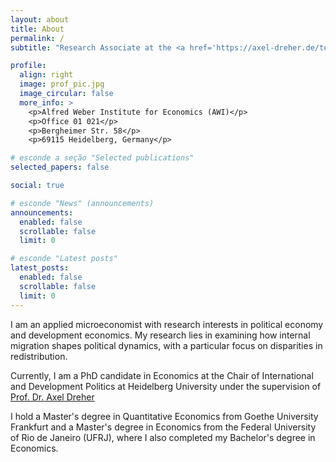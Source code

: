```yaml
---
layout: about
title: About
permalink: /
subtitle: "Research Associate at the <a href='https://axel-dreher.de/team/'>Chair of International and Development Politics</a>, Heidelberg University"

profile:
  align: right
  image: prof_pic.jpg
  image_circular: false
  more_info: >
    <p>Alfred Weber Institute for Economics (AWI)</p>
    <p>Office 01 021</p>
    <p>Bergheimer Str. 58</p>
    <p>69115 Heidelberg, Germany</p>

# esconde a seção "Selected publications"
selected_papers: false

social: true

# esconde "News" (announcements)
announcements:
  enabled: false
  scrollable: false
  limit: 0

# esconde "Latest posts"
latest_posts:
  enabled: false
  scrollable: false
  limit: 0
---
```



I am an applied microeconomist with research interests in political economy and development economics. My research lies in examining how internal migration shapes political dynamics, with a particular focus on disparities in redistribution.

Currently, I am a PhD candidate in Economics at the Chair of International and Development Politics at Heidelberg University under the supervision of [Prof. Dr. Axel Dreher](https://axel-dreher.de/)  

I hold a Master's degree in Quantitative Economics from Goethe University Frankfurt and a Master's degree in Economics from the Federal University of Rio de Janeiro (UFRJ), where I also completed my Bachelor's degree in Economics.  


